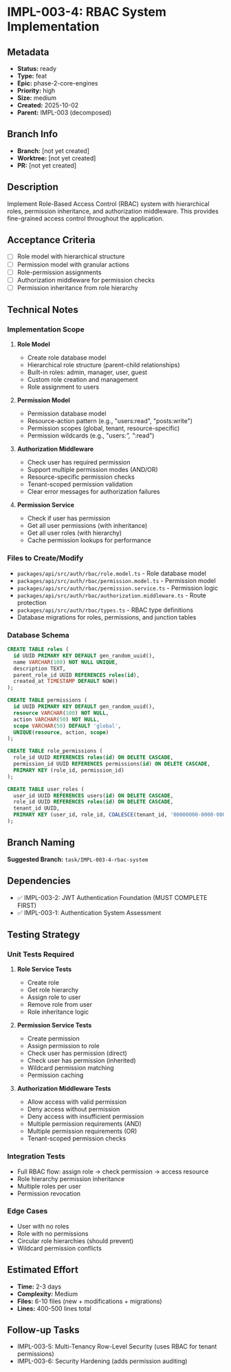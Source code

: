 # IMPL-003-4: RBAC System Implementation

## Metadata
- **Status:** ready
- **Type:** feat
- **Epic:** phase-2-core-engines
- **Priority:** high
- **Size:** medium
- **Created:** 2025-10-02
- **Parent:** IMPL-003 (decomposed)

## Branch Info
- **Branch:** [not yet created]
- **Worktree:** [not yet created]
- **PR:** [not yet created]

## Description
Implement Role-Based Access Control (RBAC) system with hierarchical roles, permission inheritance, and authorization middleware. This provides fine-grained access control throughout the application.

## Acceptance Criteria
- [ ] Role model with hierarchical structure
- [ ] Permission model with granular actions
- [ ] Role-permission assignments
- [ ] Authorization middleware for permission checks
- [ ] Permission inheritance from role hierarchy

## Technical Notes

### Implementation Scope
1. **Role Model**
   - Create role database model
   - Hierarchical role structure (parent-child relationships)
   - Built-in roles: admin, manager, user, guest
   - Custom role creation and management
   - Role assignment to users

2. **Permission Model**
   - Permission database model
   - Resource-action pattern (e.g., "users:read", "posts:write")
   - Permission scopes (global, tenant, resource-specific)
   - Permission wildcards (e.g., "users:*", "*:read")

3. **Authorization Middleware**
   - Check user has required permission
   - Support multiple permission modes (AND/OR)
   - Resource-specific permission checks
   - Tenant-scoped permission validation
   - Clear error messages for authorization failures

4. **Permission Service**
   - Check if user has permission
   - Get all user permissions (with inheritance)
   - Get all user roles (with hierarchy)
   - Cache permission lookups for performance

### Files to Create/Modify
- `packages/api/src/auth/rbac/role.model.ts` - Role database model
- `packages/api/src/auth/rbac/permission.model.ts` - Permission model
- `packages/api/src/auth/rbac/permission.service.ts` - Permission logic
- `packages/api/src/auth/rbac/authorization.middleware.ts` - Route protection
- `packages/api/src/auth/rbac/types.ts` - RBAC type definitions
- Database migrations for roles, permissions, and junction tables

### Database Schema
```sql
CREATE TABLE roles (
  id UUID PRIMARY KEY DEFAULT gen_random_uuid(),
  name VARCHAR(100) NOT NULL UNIQUE,
  description TEXT,
  parent_role_id UUID REFERENCES roles(id),
  created_at TIMESTAMP DEFAULT NOW()
);

CREATE TABLE permissions (
  id UUID PRIMARY KEY DEFAULT gen_random_uuid(),
  resource VARCHAR(100) NOT NULL,
  action VARCHAR(50) NOT NULL,
  scope VARCHAR(50) DEFAULT 'global',
  UNIQUE(resource, action, scope)
);

CREATE TABLE role_permissions (
  role_id UUID REFERENCES roles(id) ON DELETE CASCADE,
  permission_id UUID REFERENCES permissions(id) ON DELETE CASCADE,
  PRIMARY KEY (role_id, permission_id)
);

CREATE TABLE user_roles (
  user_id UUID REFERENCES users(id) ON DELETE CASCADE,
  role_id UUID REFERENCES roles(id) ON DELETE CASCADE,
  tenant_id UUID,
  PRIMARY KEY (user_id, role_id, COALESCE(tenant_id, '00000000-0000-0000-0000-000000000000'::uuid))
);
```

## Branch Naming
**Suggested Branch:** `task/IMPL-003-4-rbac-system`

## Dependencies
- ✅ IMPL-003-2: JWT Authentication Foundation (MUST COMPLETE FIRST)
- ✅ IMPL-003-1: Authentication System Assessment

## Testing Strategy

### Unit Tests Required
1. **Role Service Tests**
   - Create role
   - Get role hierarchy
   - Assign role to user
   - Remove role from user
   - Role inheritance logic

2. **Permission Service Tests**
   - Create permission
   - Assign permission to role
   - Check user has permission (direct)
   - Check user has permission (inherited)
   - Wildcard permission matching
   - Permission caching

3. **Authorization Middleware Tests**
   - Allow access with valid permission
   - Deny access without permission
   - Deny access with insufficient permission
   - Multiple permission requirements (AND)
   - Multiple permission requirements (OR)
   - Tenant-scoped permission checks

### Integration Tests
- Full RBAC flow: assign role → check permission → access resource
- Role hierarchy permission inheritance
- Multiple roles per user
- Permission revocation

### Edge Cases
- User with no roles
- Role with no permissions
- Circular role hierarchies (should prevent)
- Wildcard permission conflicts

## Estimated Effort
- **Time:** 2-3 days
- **Complexity:** Medium
- **Files:** 6-10 files (new + modifications + migrations)
- **Lines:** 400-500 lines total

## Follow-up Tasks
- IMPL-003-5: Multi-Tenancy Row-Level Security (uses RBAC for tenant permissions)
- IMPL-003-6: Security Hardening (adds permission auditing)
